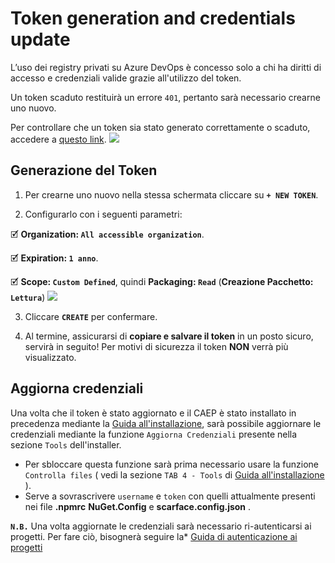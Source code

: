 # Token generation and credentials update

L’uso dei registry privati su Azure DevOps è concesso solo a chi ha diritti di accesso e credenziali valide grazie all'utilizzo del token.

Un token scaduto restituirà un errore `401`, pertanto sarà necessario crearne uno nuovo.

Per controllare che un token sia stato generato correttamente o scaduto, accedere a [questo link](https://devops.codearchitects.com:444/Code\%20Architects/_usersSettings/tokens").
  ![](assets/resources/testToken.jpg)

## Generazione del Token

1. Per crearne uno nuovo nella stessa schermata cliccare su **`+ NEW TOKEN`**.

2. Configurarlo con i seguenti parametri:
 
 🗹 **Organization: `All accessible organization`**.
 
 🗹 **Expiration: `1 anno`**.
 
 🗹 **Scope: `Custom Defined`**, quindi **Packaging: `Read`** (**Creazione Pacchetto: `Lettura`**)
  ![](assets/resources/createToken.jpg)

3. Cliccare **`CREATE`** per confermare.

4. Al termine, assicurarsi di **copiare e salvare il token** in un posto sicuro, servirà in seguito! Per motivi di sicurezza il token **NON** verrà più visualizzato.



## Aggiorna credenziali

Una volta che il token è stato aggiornato e il CAEP è stato installato in precedenza mediante la [Guida all'installazione](./ca-tools-2-install-guide/), sarà possibile aggiornare le credenziali mediante la funzione `Aggiorna Credenziali` presente nella sezione `Tools` dell'installer.



- Per sbloccare questa funzione sarà prima necessario usare la funzione `Controlla files` ( vedi la sezione `TAB 4 - Tools` di [Guida all'installazione](./ca-tools-2-install-guide/) ).
- Serve a sovrascrivere `username` e `token` con quelli attualmente presenti nei file **.npmrc** **NuGet.Config** e **scarface.config.json** .



**`N.B.`** Una volta aggiornate le credenziali sarà necessario ri-autenticarsi ai progetti.
Per fare ciò, bisognerà seguire la* [Guida di autenticazione ai progetti](./ca-tools-2-projects-auth-guide)






